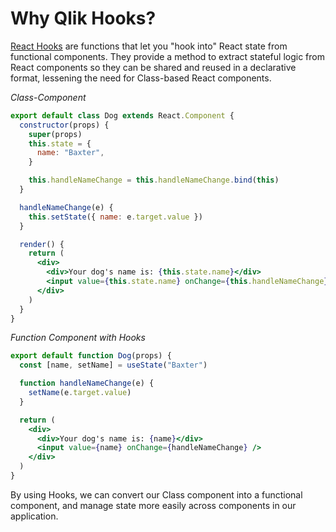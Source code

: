 # Why Qlik Hooks?

[React Hooks](https://reactjs.org/docs/hooks-intro.html) are functions that let you "hook into" React state from functional components. They provide a method to extract stateful logic from React components so they can be shared and reused in a declarative format, lessening the need for Class-based React components.

_Class-Component_

```jsx
export default class Dog extends React.Component {
  constructor(props) {
    super(props)
    this.state = {
      name: "Baxter",
    }

    this.handleNameChange = this.handleNameChange.bind(this)
  }

  handleNameChange(e) {
    this.setState({ name: e.target.value })
  }

  render() {
    return (
      <div>
        <div>Your dog's name is: {this.state.name}</div>
        <input value={this.state.name} onChange={this.handleNameChange} />
      </div>
    )
  }
}
```

_Function Component with Hooks_

```jsx
export default function Dog(props) {
  const [name, setName] = useState("Baxter")

  function handleNameChange(e) {
    setName(e.target.value)
  }

  return (
    <div>
      <div>Your dog's name is: {name}</div>
      <input value={name} onChange={handleNameChange} />
    </div>
  )
}
```

By using Hooks, we can convert our Class component into a functional component, and manage state more easily across components in our application.
